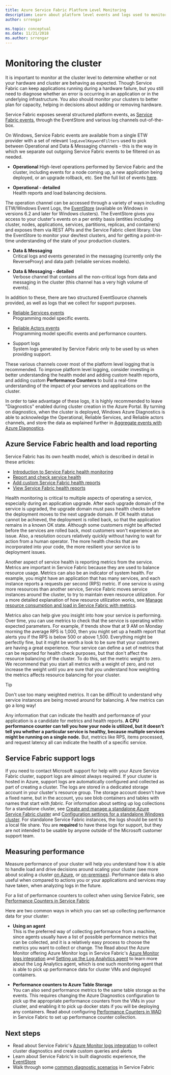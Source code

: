 ```yaml
---
title: Azure Service Fabric Platform Level Monitoring 
description: Learn about platform level events and logs used to monitor and diagnose Azure Service Fabric clusters.
author: srrengar

ms.topic: conceptual
ms.date: 11/21/2018
ms.author: srrengar
---
```


# Monitoring the cluster

It is important to monitor at the cluster level to determine whether or not your hardware and cluster are behaving as expected. Though Service Fabric can keep applications running during a hardware failure, but you still need to diagnose whether an error is occurring in an application or in the underlying infrastructure. You also should monitor your clusters to better plan for capacity, helping in decisions about adding or removing hardware.

Service Fabric exposes several structured platform events, as [Service Fabric events](service-fabric-diagnostics-events.md), through the EventStore and various log channels out-of-the-box. 

On Windows, Service Fabric events are available from a single ETW provider with a set of relevant `logLevelKeywordFilters` used to pick between Operational and Data & Messaging channels - this is the way in which we separate out outgoing Service Fabric events to be filtered on as needed.

* **Operational**
High-level operations performed by Service Fabric and the cluster, including events for a node coming up, a new application being deployed, or an upgrade rollback, etc. See the full list of events [here](service-fabric-diagnostics-event-generation-operational.md).  

* **Operational - detailed**  
Health reports and load balancing decisions.

The operation channel can be accessed through a variety of ways including ETW/Windows Event Logs, the [EventStore](service-fabric-diagnostics-eventstore.md) (available on Windows in versions 6.2 and later for Windows clusters). The EventStore gives you access to your cluster's events on a per entity basis (entities including cluster, nodes, applications, services, partitions, replicas, and containers) and exposes them via REST APIs and the Service Fabric client library. Use the EventStore to monitor your dev/test clusters, and for getting a point-in-time understanding of the state of your production clusters.

* **Data & Messaging**  
Critical logs and events generated in the messaging (currently only the ReverseProxy) and data path (reliable services models).

* **Data & Messaging - detailed**  
Verbose channel that contains all the non-critical logs from data and messaging in the cluster (this channel has a very high volume of events).

In addition to these, there are two structured EventSource channels provided, as well as logs that we collect for support purposes.

* [Reliable Services events](service-fabric-reliable-services-diagnostics.md)  
Programming model specific events.

* [Reliable Actors events](service-fabric-reliable-actors-diagnostics.md)  
Programming model specific events and performance counters.

* Support logs  
System logs generated by Service Fabric only to be used by us when providing support.

These various channels cover most of the platform level logging that is recommended. To improve platform level logging, consider investing in better understanding the health model and adding custom health reports, and adding custom **Performance Counters** to build a real-time understanding of the impact of your services and applications on the cluster.

In order to take advantage of these logs, it is highly recommended to leave "Diagnostics" enabled during cluster creation in the Azure Portal. 
By turning on diagnostics, when the cluster is deployed, Windows Azure Diagnostics is able to acknowledge the Operational, 
Reliable Services, and Reliable actors channels, and store the data as explained further 
in [Aggregate events with Azure Diagnostics](service-fabric-diagnostics-event-aggregation-wad.md).

## Azure Service Fabric health and load reporting

Service Fabric has its own health model, which is described in detail in these articles:

- [Introduction to Service Fabric health monitoring](service-fabric-health-introduction.md)
- [Report and check service health](service-fabric-diagnostics-how-to-report-and-check-service-health.md)
- [Add custom Service Fabric health reports](service-fabric-report-health.md)
- [View Service Fabric health reports](service-fabric-view-entities-aggregated-health.md)

Health monitoring is critical to multiple aspects of operating a service, especially during an application upgrade. After each upgrade domain of the service is upgraded, the upgrade domain must pass health checks before the deployment moves to the next upgrade domain. If OK health status cannot be achieved, the deployment is rolled back, so that the application remains in a known OK state. Although some customers might be affected before the services are rolled back, most customers won't experience an issue. Also, a resolution occurs relatively quickly without having to wait for action from a human operator. The more health checks that are incorporated into your code, the more resilient your service is to deployment issues.

Another aspect of service health is reporting metrics from the service. Metrics are important in Service Fabric because they are used to balance resource usage. Metrics can also be an indicator of system health. For example, you might have an application that has many services, and each instance reports a requests per second (RPS) metric. If one service is using more resources than another service, Service Fabric moves service instances around the cluster, to try to maintain even resource utilization. For a more detailed explanation of how resource utilization works, see [Manage resource consumption and load in Service Fabric with metrics](service-fabric-cluster-resource-manager-metrics.md).

Metrics also can help give you insight into how your service is performing. Over time, you can use metrics to check that the service is operating within expected parameters. For example, if trends show that at 9 AM on Monday morning the average RPS is 1,000, then you might set up a health report that alerts you if the RPS is below 500 or above 1,500. Everything might be perfectly fine, but it might be worth a look to be sure that your customers are having a great experience. Your service can define a set of metrics that can be reported for health check purposes, but that don't affect the resource balancing of the cluster. To do this, set the metric weight to zero. We recommend that you start all metrics with a weight of zero, and not increase the weight  until you are sure that you understand how weighting the metrics affects resource balancing for your cluster.

> [!TIP]
> Don't use too many weighted metrics. It can be difficult to understand why service instances are being moved around for balancing. A few metrics can go a long way!

Any information that can indicate the health and performance of your application is a candidate for metrics and health reports. **A CPU performance counter can tell you how your node is utilized, but it doesn't tell you whether a particular service is healthy, because multiple services might be running on a single node.** But, metrics like RPS, items processed, and request latency all can indicate the health of a specific service.

## Service Fabric support logs

If you need to contact Microsoft support for help with your Azure Service Fabric cluster, support logs are almost always required. If your cluster is hosted in Azure, support logs are automatically configured and collected as part of creating a cluster. The logs are stored in a dedicated storage account in your cluster's resource group. The storage account doesn't have a fixed name, but in the account, you see blob containers and tables with names that start with *fabric*. For information about setting up log collections for a standalone cluster, see [Create and manage a standalone Azure Service Fabric cluster](service-fabric-cluster-creation-for-windows-server.md) and [Configuration settings for a standalone Windows cluster](service-fabric-cluster-manifest.md). For standalone Service Fabric instances, the logs should be sent to a local file share. You are **required** to have these logs for support, but they are not intended to be usable by anyone outside of the Microsoft customer support team.

## Measuring performance

Measure performance of your cluster will help you understand how it is able to handle load and drive decisions around scaling your cluster (see more about scaling a cluster [on Azure](service-fabric-cluster-scale-in-out.md), or [on-premises](service-fabric-cluster-windows-server-add-remove-nodes.md)). Performance data is also useful when compared to actions you or your applications and services may have taken, when analyzing logs in the future. 

For a list of performance counters to collect when using Service Fabric, see [Performance Counters in Service Fabric](service-fabric-diagnostics-event-generation-perf.md)

Here are two common ways in which you can set up collecting performance data for your cluster:

* **Using an agent**  
This is the preferred way of collecting performance from a machine, since agents usually have a list of possible performance metrics that can be collected, and it is a relatively easy process to choose the metrics you want to collect or change. The Read about the Azure Monitor offering Azure Monitor logs in Service Fabric's [Azure Monitor logs integration](service-fabric-diagnostics-event-analysis-oms.md) and [Setting up the Log Analytics agent](../azure-monitor/agents/agent-windows.md) to learn more about the Log Analytics agent, which is one such monitoring agent that is able to pick up performance data for cluster VMs and deployed containers.

* **Performance counters to Azure Table Storage**  
You can also send performance metrics to the same table storage as the events. This requires changing the Azure Diagnostics configuration to pick up the appropriate performance counters from the VMs in your cluster, and enabling it to pick up docker stats if you will be deploying any containers. Read about configuring [Performance Counters in WAD](service-fabric-diagnostics-event-aggregation-wad.md) in Service Fabric to set up performance counter collection.

## Next steps

* Read about Service Fabric's [Azure Monitor logs integration](service-fabric-diagnostics-event-analysis-oms.md) to collect cluster diagnostics and create custom queries and alerts
* Learn about Service Fabric's in built diagnostic experience, the [EventStore](service-fabric-diagnostics-eventstore.md)
* Walk through some [common diagnostic scenarios](service-fabric-diagnostics-common-scenarios.md) in Service Fabric
